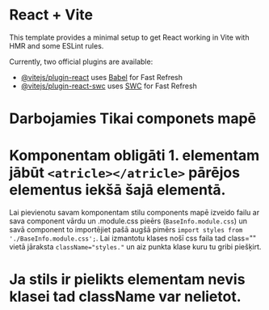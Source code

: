 # React + Vite

This template provides a minimal setup to get React working in Vite with HMR and some ESLint rules.

Currently, two official plugins are available:

- [@vitejs/plugin-react](https://github.com/vitejs/vite-plugin-react/blob/main/packages/plugin-react/README.md) uses [Babel](https://babeljs.io/) for Fast Refresh
- [@vitejs/plugin-react-swc](https://github.com/vitejs/vite-plugin-react-swc) uses [SWC](https://swc.rs/) for Fast Refresh

# Darbojamies Tikai componets mapē
# Komponentam obligāti 1. elementam jābūt `<atricle></atricle>` pārējos elementus iekšā šajā elementā.
Lai pievienotu savam komponentam stilu components mapē
izveido failu ar sava component vārdu un .module.css pieērs (`BaseInfo.module.css`)
un savā component to importējiet pašā augšā pimērs `import styles from './BaseInfo.module.css';`.
Lai izmantotu klases nošī css faila tad class="" vietā jāraksta `className="styles."` un aiz punkta klase kuru tu gribi piešķirt.
# Ja stils ir pielikts elementam nevis klasei tad className var nelietot.